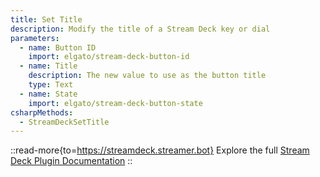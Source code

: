 ```yaml
---
title: Set Title
description: Modify the title of a Stream Deck key or dial
parameters:
  - name: Button ID
    import: elgato/stream-deck-button-id
  - name: Title
    description: The new value to use as the button title
    type: Text
  - name: State
    import: elgato/stream-deck-button-state
csharpMethods:
  - StreamDeckSetTitle
---
```


::read-more{to=https://streamdeck.streamer.bot}
Explore the full [Stream Deck Plugin Documentation](https://streamdeck.streamer.bot)
::
